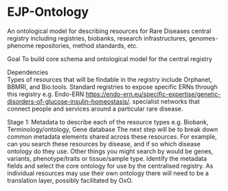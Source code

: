 # EJP-Ontology
An ontological model for describing resources for  Rare Diseases central registry including registries, biobanks, research infrastructures, genomes-phenome repositories, method standards, etc.  

Goal
To build core schema and ontological model for the central registry 

Dependencies  
Types of resources that will be findable in the registry include Orphanet, BBMRI, and Bio.tools. 
Standard registries to expose specific ERNs through this registry  e.g. Endo-ERN https://endo-ern.eu/specific-expertise/genetic-disorders-of-glucose-insulin-homeostasis/. specialist networks that connect people and services around a particular rare disease. 

Stage 1:
Metadata to describe each of the resource types e.g. Biobank, Terminology/ontology, Gene database
The next step will be to break down common metadata elements shared across these resources. For example, can you search these resources by disease, and if so which disease ontology do they use. Other things you might search by would be genes, variants, phenotype/traits or tissue/sample type.
Identify the metadata fields and select the core ontology for use by the centralised registry. 
As individual resources may use their own ontology there will need to be a translation layer, possibly facilitated by OxO. 

